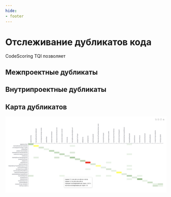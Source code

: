 ```yaml
---
hide:
- footer
---
```

# Отслеживание дубликатов кода

CodeScoring TQI позволяет 

## Межпроектные дубликаты

## Внутрипроектные дубликаты

## Карта дубликатов

![Clones map](/assets/img/tqi/clones-map.png)